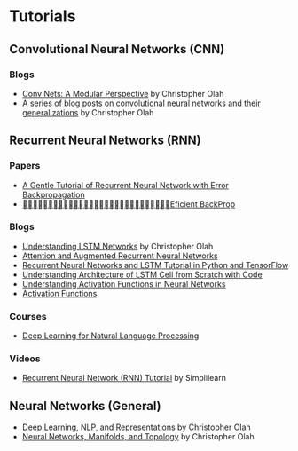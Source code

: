 # Tutorials

## Convolutional Neural Networks (CNN)
### Blogs
* [Conv Nets: A Modular Perspective](http://colah.github.io/posts/2014-07-Conv-Nets-Modular/) by Christopher Olah
* [A series of blog posts on convolutional neural networks and their generalizations](https://github.com/colah/Conv-Nets-Series) by Christopher Olah

## Recurrent Neural Networks (RNN)
### Papers
* [A Gentle Tutorial of Recurrent Neural Network with Error Backpropagation](https://arxiv.org/pdf/1610.02583.pdf)
* [􏰚􏰛􏰘􏰙􏰖􏰗􏰔􏰕􏰒􏰓􏰃􏰑􏰏􏰐􏰍􏰎􏰋􏰌􏰉􏰊􏰇􏰈􏰅􏰆􏰃􏰄􏰁􏰂􏰀Eficient BackProp](http://yann.lecun.com/exdb/publis/pdf/lecun-98b.pdf)

### Blogs
* [Understanding LSTM Networks](http://colah.github.io/posts/2015-08-Understanding-LSTMs/) by Christopher Olah
* [Attention and Augmented Recurrent Neural Networks](https://distill.pub/2016/augmented-rnns/) 
* [Recurrent Neural Networks and LSTM Tutorial in Python and TensorFlow](http://adventuresinmachinelearning.com/recurrent-neural-networks-lstm-tutorial-tensorflow/)
* [Understanding Architecture of LSTM Cell from Scratch with Code](https://hackernoon.com/understanding-architecture-of-lstm-cell-from-scratch-with-code-8da40f0b71f4)
* [Understanding Activation Functions in Neural Networks
](https://medium.com/the-theory-of-everything/understanding-activation-functions-in-neural-networks-9491262884e0)
* [Activation Functions](https://ml-cheatsheet.readthedocs.io/en/latest/activation_functions.html)

### Courses
* [Deep Learning for Natural Language Processing](https://cs224d.stanford.edu/syllabus.html)

### Videos
* [Recurrent Neural Network (RNN) Tutorial](https://www.youtube.com/watch?v=lWkFhVq9-nc) by Simplilearn

## Neural Networks (General)
* [Deep Learning, NLP, and Representations](http://colah.github.io/posts/2014-07-NLP-RNNs-Representations/) by Christopher Olah
* [Neural Networks, Manifolds, and Topology](http://colah.github.io/posts/2014-03-NN-Manifolds-Topology/) by Christopher Olah
